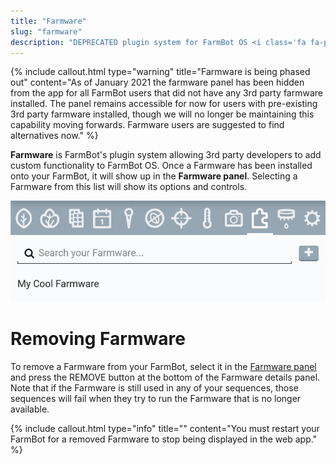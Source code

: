 ```yaml
---
title: "Farmware"
slug: "farmware"
description: "DEPRECATED plugin system for FarmBot OS <i class='fa fa-puzzle-piece'></i>"
---
```


{%
include callout.html
type="warning"
title="Farmware is being phased out"
content="As of January 2021 the farmware panel has been hidden from the app for all FarmBot users that did not have any 3rd party farmware installed. The panel remains accessible for now for users with pre-existing 3rd party farmware installed, though we will no longer be maintaining this capability moving forwards. Farmware users are suggested to find alternatives now."
%}

**Farmware** is FarmBot's plugin system allowing 3rd party developers to add custom functionality to FarmBot OS. Once a Farmware has been installed onto your FarmBot, it will show up in the **Farmware panel**. Selecting a Farmware from this list will show its options and controls.

![farmware panel](_images/farmware_panel.png)

# Removing Farmware
To remove a Farmware from your FarmBot, select it in the [Farmware panel](https://my.farm.bot/app/designer/farmware) and press the <span class="fb-button fb-red">REMOVE</span> button at the bottom of the Farmware details panel. Note that if the Farmware is still used in any of your sequences, those sequences will fail when they try to run the Farmware that is no longer available.

{%
include callout.html
type="info"
title=""
content="You must restart your FarmBot for a removed Farmware to stop being displayed in the web app."
%}

